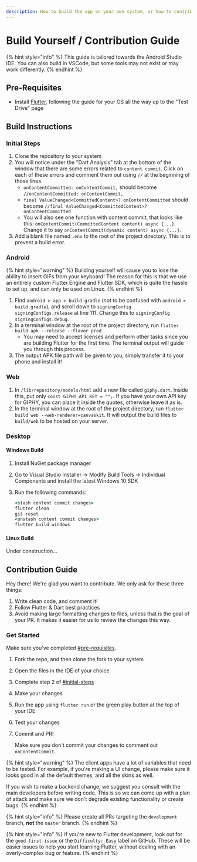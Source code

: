 ```yaml
---
description: How to build the app on your own system, or how to contribute to the project
---
```


# Build Yourself / Contribution Guide

{% hint style="info" %}
This guide is tailored towards the Android Studio IDE. You can also build in VSCode, but some tools may not exist or may work differently.
{% endhint %}

## Pre-Requisites

* Install [Flutter](https://docs.flutter.dev/get-started/install), following the guide for your OS all the way up to the "Test Drive" page

## Build Instructions

### Initial Steps

1. Clone the repository to your system
2. You will notice under the "Dart Analysis" tab at the bottom of the window that there are some errors related to `content commit`. Click on each of these errors and comment them out using `//` at the beginning of those lines.&#x20;
   * `onContentCommitted: onContentCommit,` should become `//onContentCommitted: onContentCommit,`
   * `final ValueChanged<CommittedContent>? onContentCommitted` should become `//final ValueChanged<CommittedContent>? onContentCommitted`
   * You will also see one function with content commit, that looks like this: `onContentCommit(CommittedContent content) async {...}`. Change it to say `onContentCommit(dynamic content) async {...}`.
3. Add a blank file named `.env` to the root of the project directory. This is to prevent a build error.

### Android

{% hint style="warning" %}
Building yourself will cause you to lose the ability to insert GIFs from your keyboard! The reason for this is that we use an entirely custom Flutter Engine and Flutter SDK, which is quite the hassle to set up, and can only be used on Linux.
{% endhint %}

1. Find `android > app > build.gradle` (not to be confused with `android > build.gradle`), and scroll down to `signingConfig signingConfigs.release` at line 111. Change this to `signingConfig signingConfigs.debug`.
2. In a terminal window at the root of the project directory, run `flutter build apk --release --flavor prod`
   * You may need to accept licenses and perform other tasks since you are building Flutter for the first time. The terminal output will guide you through this process.
3. The output APK file path will be given to you, simply transfer it to your phone and install it!

### Web

1. In `/lib/repository/models/html` add a new file called `giphy.dart`. Inside this, put only `const GIPHY_API_KEY = "";`. If you have your own API key for GIPHY, you can place it inside the quotes, otherwise leave it as is.
2. In the terminal window at the root of the project directory, run `flutter build web --web-renderer=canvaskit`. It will output the build files to `build/web` to be hosted on your server.

### Desktop

#### Windows Build

1. Install NuGet package manager
2. Go to Visual Studio Installer -> Modify Build Tools -> Individual Components and install the latest Windows 10 SDK
3. Run the following commands:

    ```cmd
    <stash content commit changes>
    flutter clean
    git reset
    <unstash content commit changes>
    flutter build windows
    ```

#### Linux Build

Under construction...

## Contribution Guide

Hey there! We're glad you want to contribute. We only ask for these three things:

1. Write clean code, and comment it!
2. Follow Flutter & Dart best practices
3. Avoid making large formatting changes to files, unless that is the goal of your PR. It makes it easier for us to review the changes this way.

### Get Started

Make sure you've completed [#pre-requisites](build-yourself-contribution-guide.md#pre-requisites "mention").

1. Fork the repo, and then clone the fork to your system
2. Open the files in the IDE of your choice
3. Complete step 2 of [#initial-steps](build-yourself-contribution-guide.md#initial-steps "mention")
4. Make your changes
5. Run the app using `flutter run` or the green play button at the top of your IDE
6. Test your changes
7. Commit and PR!

    Make sure you don't commit your changes to comment out `onContentCommit`.

{% hint style="warning" %}
The client apps have a lot of variables that need to be tested. For example, if you're making a UI change, please make sure it looks good in all the default themes, and all the skins as well.

If you wish to make a backend change, we suggest you consult with the main developers before writing code. This is so we can come up with a plan of attack and make sure we don't degrade existing functionality or create bugs.
{% endhint %}

{% hint style="info" %}
Please create all PRs targeting the `development` branch, **not** the `master` branch.
{% endhint %}

{% hint style="info" %}
If you're new to Flutter development, look out for the `good-first-issue` or the `Difficulty: Easy` label on GitHub. These will be easier issues to help you start learning Flutter, without dealing with an overly-complex bug or feature.
{% endhint %}

